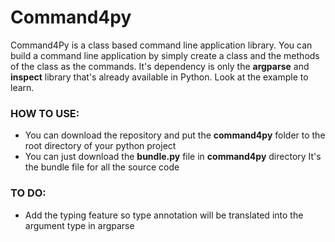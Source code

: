 # Command4py
Command4Py is a class based command line application library. You can build a command line application by simply create a class and the methods of the class as the commands. It's dependency is only the **argparse** and **inspect** library that's already available in Python. Look at the example to learn.

### HOW TO USE:
- You can download the repository and put the **command4py** folder to the root directory of your python project 
- You can just download the **bundle.py** file in **command4py** directory It's the bundle file for all the source code

### TO DO:
- Add the typing feature so type annotation will be translated into the argument type in argparse
